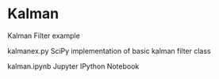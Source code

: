 # Kalman
Kalman Filter example

kalmanex.py  SciPy implementation of basic kalman filter class

kalman.ipynb   Jupyter IPython Notebook
